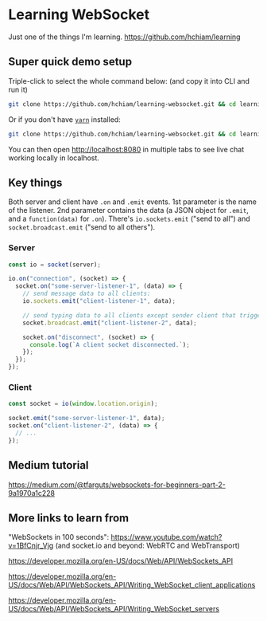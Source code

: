# Learning WebSocket

Just one of the things I'm learning. <https://github.com/hchiam/learning>

## Super quick demo setup

Triple-click to select the whole command below: (and copy it into CLI and run it)

```bash
git clone https://github.com/hchiam/learning-websocket.git && cd learning-websocket && yarn && nodemon
```

Or if you don't have [`yarn`](https://github.com/hchiam/learning-yarn) installed:

```bash
git clone https://github.com/hchiam/learning-websocket.git && cd learning-websocket && npm install && nodemon
```

You can then open <http://localhost:8080> in multiple tabs to see live chat working locally in localhost.

## Key things

Both server and client have `.on` and `.emit` events. 1st parameter is the name of the listener. 2nd parameter contains the data (a JSON object for `.emit`, and a `function(data)` for `.on`). There's `io.sockets.emit` ("send to all") and `socket.broadcast.emit` ("send to all others").

### Server

```js
const io = socket(server);

io.on("connection", (socket) => {
  socket.on("some-server-listener-1", (data) => {
    // send message data to all clients:
    io.sockets.emit("client-listener-1", data);

    // send typing data to all clients except sender client that triggered this listener:
    socket.broadcast.emit("client-listener-2", data);

    socket.on("disconnect", (socket) => {
      console.log(`A client socket disconnected.`);
    });
  });
});
```

### Client

```js
const socket = io(window.location.origin);

socket.emit("some-server-listener-1", data);
socket.on("client-listener-2", (data) => {
  // ...
});
```

## Medium tutorial

<https://medium.com/@tfarguts/websockets-for-beginners-part-2-9a1970a1c228>

## More links to learn from

"WebSockets in 100 seconds": <https://www.youtube.com/watch?v=1BfCnjr_Vjg> (and socket.io and beyond: WebRTC and WebTransport)

<https://developer.mozilla.org/en-US/docs/Web/API/WebSockets_API>

<https://developer.mozilla.org/en-US/docs/Web/API/WebSockets_API/Writing_WebSocket_client_applications>

<https://developer.mozilla.org/en-US/docs/Web/API/WebSockets_API/Writing_WebSocket_servers>
